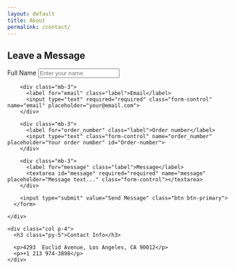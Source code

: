 ```yaml
---
layout: default
title: About
permalink: /contact/
---
```


<div class="container">
  <div class="row">
    <div class="col">
      <h2 class="py-5">Leave a Message</h2>
      <form id="form-contact" data-name="Contact Form" method="get" aria-label="Contact Form">
        <div class="mb-3">
          <label for="full_name" class="label">Full Name</label>
          <input type="text" required="required" class="form-control" name="full_name" placeholder="Enter your name">
        </div>

        <div class="mb-3">
          <label for="email" class="label">Email</label>
          <input type="text" required="required" class="form-control" name="email" placeholder="your@email.com">
        </div>

        <div class="mb-3">
          <label for="order_number" class="label">Order number</label>
          <input type="text" class="form-control" name="order_number" placeholder="Your order number" id="Order-number">
        </div>

        <div class="mb-3">
          <label for="message" class="label">Message</label>
          <textarea id="message" required="required" name="message" placeholder="Message text..." class="form-control"></textarea>
        </div>

        <input type="submit" value="Send Message" class="btn btn-primary">
      </form>

    </div>

    <div class="col p-4">
      <h3 class="py-5">Contact Info</h3>

      <p>4293  Euclid Avenue, Los Angeles, CA 90012</p>
      <p>+1 213 974-3898</p>
    </div>
  </div>
</div>


